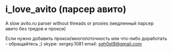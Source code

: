 i_love_avito (парсер авито)
============

A slow avito.ru parser without threads or proxies
(медленный парсер авито без тредов и прокси)

Если нужно добавить прокси/многопоточность или что-либо доработать - обращайтесь ;)
skype: sergey.1081
email: sgh0st9@gmail.com
